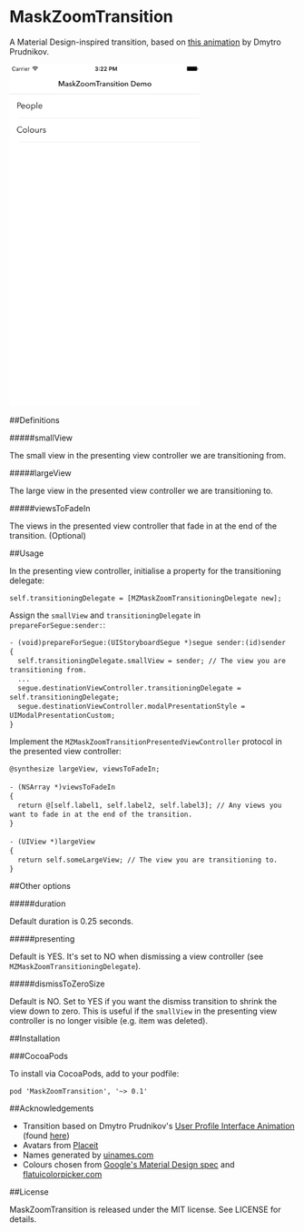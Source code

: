 # MaskZoomTransition

A Material Design-inspired transition, based on [this animation](https://dribbble.com/shots/1744157-User-Profile-Interface-Animation) by Dmytro Prudnikov.

<img src="MaskZoomTransition.gif" height="600" />


##Definitions

#####smallView

The small view in the presenting view controller we are transitioning from.

#####largeView

The large view in the presented view controller we are transitioning to.

#####viewsToFadeIn

The views in the presented view controller that fade in at the end of the transition. (Optional)


##Usage

In the presenting view controller, initialise a property for the transitioning delegate:

    self.transitioningDelegate = [MZMaskZoomTransitioningDelegate new];

Assign the `smallView` and `transitioningDelegate` in `prepareForSegue:sender:`:

    - (void)prepareForSegue:(UIStoryboardSegue *)segue sender:(id)sender
    {
      self.transitioningDelegate.smallView = sender; // The view you are transitioning from.
      ...
      segue.destinationViewController.transitioningDelegate = self.transitioningDelegate;
      segue.destinationViewController.modalPresentationStyle = UIModalPresentationCustom;
    }

Implement the `MZMaskZoomTransitionPresentedViewController` protocol in the presented view controller:

    @synthesize largeView, viewsToFadeIn;

    - (NSArray *)viewsToFadeIn
    {
      return @[self.label1, self.label2, self.label3]; // Any views you want to fade in at the end of the transition.
    }

    - (UIView *)largeView
    {
      return self.someLargeView; // The view you are transitioning to.
    }

##Other options

#####duration

Default duration is 0.25 seconds.

#####presenting

Default is YES. It's set to NO when dismissing a view controller (see `MZMaskZoomTransitioningDelegate`).

#####dismissToZeroSize

Default is NO. Set to YES if you want the dismiss transition to shrink the view down to zero. This is useful if the `smallView` in the presenting view controller is no longer visible (e.g. item was deleted).


##Installation

###CocoaPods

To install via CocoaPods, add to your podfile:

    pod 'MaskZoomTransition', '~> 0.1'


##Acknowledgements

- Transition based on Dmytro Prudnikov's [User Profile Interface Animation](https://dribbble.com/shots/1744157-User-Profile-Interface-Animation) (found [here](http://blog.webbb.be/material-design-animation-examples/))
- Avatars from [Placeit](https://blog.placeit.net/free-avatar-pack/)
- Names generated by [uinames.com](http://uinames.com/)
- Colours chosen from [Google's Material Design spec](https://www.google.com/design/spec/style/color.html#color-color-palette) and [flatuicolorpicker.com](http://www.flatuicolorpicker.com)


##License

MaskZoomTransition is released under the MIT license. See LICENSE for details.
